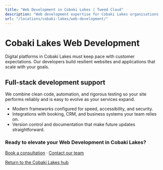 ```yaml
---
title: "Web Development in Cobaki Lakes | Tweed Cloud"
description: "Web development expertise for Cobaki Lakes organisations that need dependable platforms."
url: "/locations/cobaki-lakes/web-development/"
---
```


# Cobaki Lakes Web Development

Digital platforms in Cobaki Lakes must keep pace with customer expectations. Our developers build resilient websites and applications that scale with your goals.

## Full-stack development support

We combine clean code, automation, and rigorous testing so your site performs reliably and is easy to evolve as your services expand.

- Modern frameworks configured for speed, accessibility, and security.
- Integrations with booking, CRM, and business systems your team relies on.
- Version control and documentation that make future updates straightforward.

### Ready to elevate your Web Development in Cobaki Lakes?

[Book a consultation](/consultation/) · [Contact our team](/contact/)

[Return to the Cobaki Lakes hub](/locations/cobaki-lakes/)
